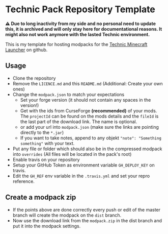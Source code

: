 # Technic Pack Repository Template

__⚠️ Due to long inactivity from my side and no personal need to update this, it is archived and will only stay here for documentational reasons.
It might also not work anymore with the lasted Technic environment.__

This is my template for hosting modpacks for the [Technic Minecraft Launcher](https://www.technicpack.net/) on github.

## Usage

* Clone the repository
* Remove the `LICENCE.md` and this `README.md` (Additional: Create your own ones)
* Change the `modpack.json` to match your expectations
    * Set your forge version (it should not contain any spaces in the version!)
    * Get with the ids from CurseForge __(recommended)__ of your mods. The `projectId` can be found on the mods details and the `fileId` is the last part of the download link. The name is optional.
    * or add your url into `modpack.json` (make sure the links are pointing directly to the `*.jar`)
    * If you want to take notes, append to any objekt `"note": "Something something"` with your text.
* Put any file or folder which should also be in the compressed modpack into `overrides` (All files will be located in the pack's root)
* Enable travis on your repository
* Setup your GitHub Token as environment variable `GH_DEPLOY_KEY` on travis.
* Edit the `GH_REF` env variable in the `.travis.yml` and set your repro reference.

## Create a modpack zip

* If the points above are done correctly every push or edit of the master branch will create the modpack on the `dist` branch.
* Now use the download link from the `modpack.zip` in the dist branch and put it into the modpack settings.

